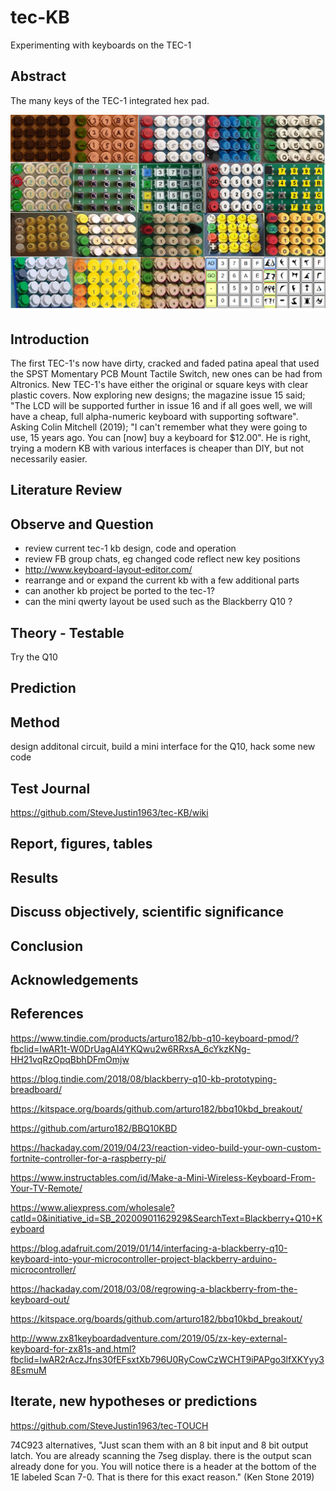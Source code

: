 # tec-KB
Experimenting with keyboards on the TEC-1

## Abstract
The many keys of the TEC-1 integrated hex pad. 

![](https://github.com/SteveJustin1963/tec-KB/blob/master/pics/kb-fun.png) 
 
## Introduction 
The first TEC-1's now have dirty, cracked and faded patina apeal that used the SPST Momentary PCB Mount Tactile Switch, new ones can be had from Altronics. 
New TEC-1's have either the original or square keys with clear plastic covers. Now exploring new designs; the magazine issue 15 said; "The LCD will be supported further in issue 16 and if all goes well, we will have a cheap, full alpha-numeric keyboard with supporting software". Asking Colin Mitchell (2019); "I can't remember what they were going to use, 15 years ago. You can [now] buy a keyboard for $12.00". He is right, trying a modern KB with various interfaces is cheaper than DIY, but not necessarily easier.

## Literature Review


## Observe and Question 
* review current tec-1 kb design, code and operation
* review FB group chats, eg changed code reflect new key positions 
* http://www.keyboard-layout-editor.com/
* rearrange and or expand the current kb with a few additional parts
* can another kb project be ported to the tec-1?
* can the mini qwerty layout be used such as the Blackberry Q10 ?


## Theory - Testable
Try the Q10

## Prediction

## Method 
design additonal circuit, build a mini interface for the Q10, hack some new code

## Test Journal
https://github.com/SteveJustin1963/tec-KB/wiki


## Report, figures, tables

## Results

## Discuss objectively, scientific significance 

## Conclusion 

## Acknowledgements
 

## References
https://www.tindie.com/products/arturo182/bb-q10-keyboard-pmod/?fbclid=IwAR1t-W0DrUagAI4YKQwu2w6RRxsA_6cYkzKNg-HH21vqRzOpqBbhDFmOmjw

https://blog.tindie.com/2018/08/blackberry-q10-kb-prototyping-breadboard/

https://kitspace.org/boards/github.com/arturo182/bbq10kbd_breakout/

https://github.com/arturo182/BBQ10KBD

https://hackaday.com/2019/04/23/reaction-video-build-your-own-custom-fortnite-controller-for-a-raspberry-pi/

https://www.instructables.com/id/Make-a-Mini-Wireless-Keyboard-From-Your-TV-Remote/

https://www.aliexpress.com/wholesale?catId=0&initiative_id=SB_20200901162929&SearchText=Blackberry+Q10+Keyboard

https://blog.adafruit.com/2019/01/14/interfacing-a-blackberry-q10-keyboard-into-your-microcontroller-project-blackberry-arduino-microcontroller/

https://hackaday.com/2018/03/08/regrowing-a-blackberry-from-the-keyboard-out/

https://kitspace.org/boards/github.com/arturo182/bbq10kbd_breakout/

http://www.zx81keyboardadventure.com/2019/05/zx-key-external-keyboard-for-zx81s-and.html?fbclid=IwAR2rAczJfns30fEFsxtXb796U0RyCowCzWCHT9iPAPgo3lfXKYyy38EsmuM



## Iterate, new hypotheses or predictions
https://github.com/SteveJustin1963/tec-TOUCH

74C923 alternatives, "Just scan them with an 8 bit input and 8 bit output latch. You are already scanning the 7seg display. there is the output scan already done for you. You will notice there is a header at the bottom of the 1E labeled Scan 7-0. That is there for this exact reason." (Ken Stone 2019)


 
 



